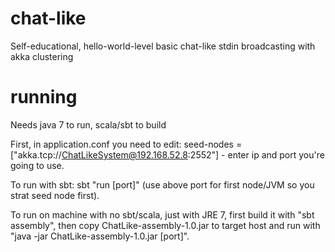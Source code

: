 # chat-like
Self-educational, hello-world-level basic chat-like stdin broadcasting with akka clustering

# running
Needs java 7 to run, scala/sbt to build

First, in application.conf you need to edit: seed-nodes = ["akka.tcp://ChatLikeSystem@192.168.52.8:2552"] - enter ip and port you're going to use.

To run with sbt: sbt "run [port]" (use above port for first node/JVM so you strat seed node first).

To run on machine with no sbt/scala, just with JRE 7, first build it with "sbt assembly", then copy ChatLike-assembly-1.0.jar to target host and run with "java -jar ChatLike-assembly-1.0.jar [port]".